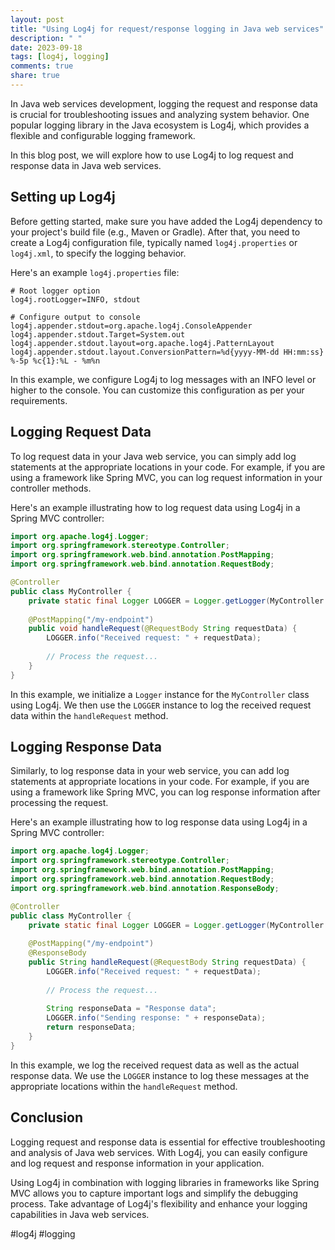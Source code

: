 ```yaml
---
layout: post
title: "Using Log4j for request/response logging in Java web services"
description: " "
date: 2023-09-18
tags: [log4j, logging]
comments: true
share: true
---
```


In Java web services development, logging the request and response data is crucial for troubleshooting issues and analyzing system behavior. One popular logging library in the Java ecosystem is Log4j, which provides a flexible and configurable logging framework.

In this blog post, we will explore how to use Log4j to log request and response data in Java web services.

## Setting up Log4j

Before getting started, make sure you have added the Log4j dependency to your project's build file (e.g., Maven or Gradle). After that, you need to create a Log4j configuration file, typically named `log4j.properties` or `log4j.xml`, to specify the logging behavior.

Here's an example `log4j.properties` file:

```properties
# Root logger option
log4j.rootLogger=INFO, stdout

# Configure output to console
log4j.appender.stdout=org.apache.log4j.ConsoleAppender
log4j.appender.stdout.Target=System.out
log4j.appender.stdout.layout=org.apache.log4j.PatternLayout
log4j.appender.stdout.layout.ConversionPattern=%d{yyyy-MM-dd HH:mm:ss} %-5p %c{1}:%L - %m%n
```

In this example, we configure Log4j to log messages with an INFO level or higher to the console. You can customize this configuration as per your requirements.

## Logging Request Data

To log request data in your Java web service, you can simply add log statements at the appropriate locations in your code. For example, if you are using a framework like Spring MVC, you can log request information in your controller methods.

Here's an example illustrating how to log request data using Log4j in a Spring MVC controller:

```java
import org.apache.log4j.Logger;
import org.springframework.stereotype.Controller;
import org.springframework.web.bind.annotation.PostMapping;
import org.springframework.web.bind.annotation.RequestBody;

@Controller
public class MyController {
    private static final Logger LOGGER = Logger.getLogger(MyController.class);
    
    @PostMapping("/my-endpoint")
    public void handleRequest(@RequestBody String requestData) {
        LOGGER.info("Received request: " + requestData);
        
        // Process the request...
    }
}
```

In this example, we initialize a `Logger` instance for the `MyController` class using Log4j. We then use the `LOGGER` instance to log the received request data within the `handleRequest` method.

## Logging Response Data

Similarly, to log response data in your web service, you can add log statements at appropriate locations in your code. For example, if you are using a framework like Spring MVC, you can log response information after processing the request.

Here's an example illustrating how to log response data using Log4j in a Spring MVC controller:

```java
import org.apache.log4j.Logger;
import org.springframework.stereotype.Controller;
import org.springframework.web.bind.annotation.PostMapping;
import org.springframework.web.bind.annotation.RequestBody;
import org.springframework.web.bind.annotation.ResponseBody;

@Controller
public class MyController {
    private static final Logger LOGGER = Logger.getLogger(MyController.class);
    
    @PostMapping("/my-endpoint")
    @ResponseBody
    public String handleRequest(@RequestBody String requestData) {
        LOGGER.info("Received request: " + requestData);
        
        // Process the request...
        
        String responseData = "Response data";
        LOGGER.info("Sending response: " + responseData);
        return responseData;
    }
}
```

In this example, we log the received request data as well as the actual response data. We use the `LOGGER` instance to log these messages at the appropriate locations within the `handleRequest` method.

## Conclusion

Logging request and response data is essential for effective troubleshooting and analysis of Java web services. With Log4j, you can easily configure and log request and response information in your application.

Using Log4j in combination with logging libraries in frameworks like Spring MVC allows you to capture important logs and simplify the debugging process. Take advantage of Log4j's flexibility and enhance your logging capabilities in Java web services.

#log4j #logging